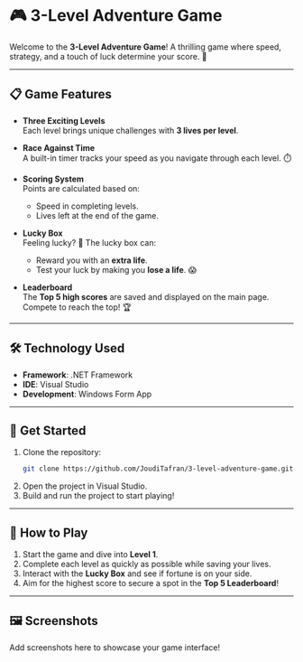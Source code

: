# 🎮 3-Level Adventure Game

Welcome to the **3-Level Adventure Game**! A thrilling game where speed, strategy, and a touch of luck determine your score. 🚀  

---

## 📋 Game Features

- **Three Exciting Levels**  
  Each level brings unique challenges with **3 lives per level**.  

- **Race Against Time**  
  A built-in timer tracks your speed as you navigate through each level. ⏱️  

- **Scoring System**  
  Points are calculated based on:  
  - Speed in completing levels.  
  - Lives left at the end of the game.  

- **Lucky Box**  
  Feeling lucky? 🎁 The lucky box can:  
  - Reward you with an **extra life**.  
  - Test your luck by making you **lose a life**. 😱  

- **Leaderboard**  
  The **Top 5 high scores** are saved and displayed on the main page. Compete to reach the top! 🏆  

---

## 🛠️ Technology Used

- **Framework**: .NET Framework  
- **IDE**: Visual Studio  
- **Development**: Windows Form App  

---

## 🚀 Get Started

1. Clone the repository:  
   ```bash
   git clone https://github.com/JoudiTafran/3-level-adventure-game.git
2. Open the project in Visual Studio.
3. Build and run the project to start playing!

---

## 🎯 How to Play

1. Start the game and dive into **Level 1**.  
2. Complete each level as quickly as possible while saving your lives.  
3. Interact with the **Lucky Box** and see if fortune is on your side.  
4. Aim for the highest score to secure a spot in the **Top 5 Leaderboard**!  

---

## 🖼️ Screenshots
Add screenshots here to showcase your game interface!
